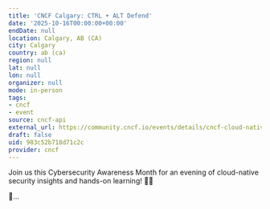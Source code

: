 ```yaml
---
title: 'CNCF Calgary: CTRL + ALT Defend'
date: '2025-10-16T00:00:00+00:00'
endDate: null
location: Calgary, AB (CA)
city: Calgary
country: ab (ca)
region: null
lat: null
lon: null
organizer: null
mode: in-person
tags:
- cncf
- event
source: cncf-api
external_url: https://community.cncf.io/events/details/cncf-cloud-native-calgary-presents-cncf-calgary-ctrl-alt-defend/
draft: false
uid: 983c52b718d71c2c
provider: cncf
---
```

Join us this Cybersecurity Awareness Month for an evening of cloud-native security insights and hands-on learning! 🔐🚀

🔹...

